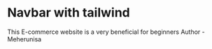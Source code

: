 # Navbar with tailwind
This E-commerce website is a very beneficial  for beginners 
Author - Meherunisa
